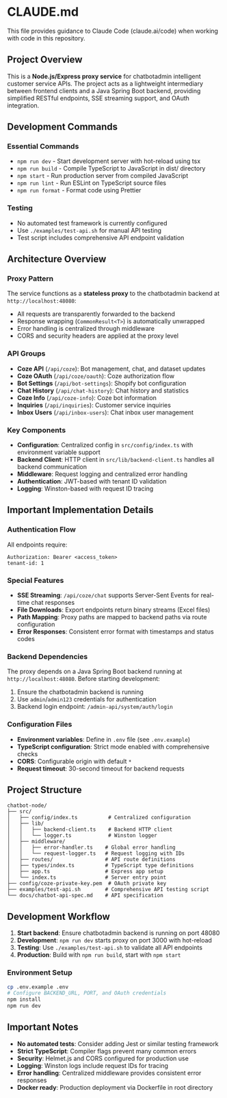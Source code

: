# CLAUDE.md

This file provides guidance to Claude Code (claude.ai/code) when working with code in this repository.

## Project Overview

This is a **Node.js/Express proxy service** for chatbotadmin intelligent customer service APIs. The project acts as a lightweight intermediary between frontend clients and a Java Spring Boot backend, providing simplified RESTful endpoints, SSE streaming support, and OAuth integration.

## Development Commands

### Essential Commands
- `npm run dev` - Start development server with hot-reload using tsx
- `npm run build` - Compile TypeScript to JavaScript in dist/ directory
- `npm start` - Run production server from compiled JavaScript
- `npm run lint` - Run ESLint on TypeScript source files
- `npm run format` - Format code using Prettier

### Testing
- No automated test framework is currently configured
- Use `./examples/test-api.sh` for manual API testing
- Test script includes comprehensive API endpoint validation

## Architecture Overview

### Proxy Pattern
The service functions as a **stateless proxy** to the chatbotadmin backend at `http://localhost:48080`:
- All requests are transparently forwarded to the backend
- Response wrapping (`CommonResult<T>`) is automatically unwrapped
- Error handling is centralized through middleware
- CORS and security headers are applied at the proxy level

### API Groups
- **Coze API** (`/api/coze`): Bot management, chat, and dataset updates
- **Coze OAuth** (`/api/coze/oauth`): Coze authorization flow
- **Bot Settings** (`/api/bot-settings`): Shopify bot configuration
- **Chat History** (`/api/chat-history`): Chat history and statistics
- **Coze Info** (`/api/coze-info`): Coze bot information
- **Inquiries** (`/api/inquiries`): Customer service inquiries
- **Inbox Users** (`/api/inbox-users`): Chat inbox user management

### Key Components
- **Configuration**: Centralized config in `src/config/index.ts` with environment variable support
- **Backend Client**: HTTP client in `src/lib/backend-client.ts` handles all backend communication
- **Middleware**: Request logging and centralized error handling
- **Authentication**: JWT-based with tenant ID validation
- **Logging**: Winston-based with request ID tracing

## Important Implementation Details

### Authentication Flow
All endpoints require:
```http
Authorization: Bearer <access_token>
tenant-id: 1
```

### Special Features
- **SSE Streaming**: `/api/coze/chat` supports Server-Sent Events for real-time chat responses
- **File Downloads**: Export endpoints return binary streams (Excel files)
- **Path Mapping**: Proxy paths are mapped to backend paths via route configuration
- **Error Responses**: Consistent error format with timestamps and status codes

### Backend Dependencies
The proxy depends on a Java Spring Boot backend running at `http://localhost:48080`. Before starting development:
1. Ensure the chatbotadmin backend is running
2. Use `admin`/`admin123` credentials for authentication
3. Backend login endpoint: `/admin-api/system/auth/login`

### Configuration Files
- **Environment variables**: Define in `.env` file (see `.env.example`)
- **TypeScript configuration**: Strict mode enabled with comprehensive checks
- **CORS**: Configurable origin with default `*`
- **Request timeout**: 30-second timeout for backend requests

## Project Structure

```
chatbot-node/
├── src/
│   ├── config/index.ts          # Centralized configuration
│   ├── lib/
│   │   ├── backend-client.ts    # Backend HTTP client
│   │   └── logger.ts            # Winston logger
│   ├── middleware/
│   │   ├── error-handler.ts    # Global error handling
│   │   └── request-logger.ts   # Request logging with IDs
│   ├── routes/                 # API route definitions
│   ├── types/index.ts          # TypeScript type definitions
│   ├── app.ts                  # Express app setup
│   └── index.ts                # Server entry point
├── config/coze-private-key.pem  # OAuth private key
├── examples/test-api.sh        # Comprehensive API testing script
└── docs/chatbot-api-spec.md    # API specification
```

## Development Workflow

1. **Start backend**: Ensure chatbotadmin backend is running on port 48080
2. **Development**: `npm run dev` starts proxy on port 3000 with hot-reload
3. **Testing**: Use `./examples/test-api.sh` to validate all API endpoints
4. **Production**: Build with `npm run build`, start with `npm start`

### Environment Setup
```bash
cp .env.example .env
# Configure BACKEND_URL, PORT, and OAuth credentials
npm install
npm run dev
```

## Important Notes

- **No automated tests**: Consider adding Jest or similar testing framework
- **Strict TypeScript**: Compiler flags prevent many common errors
- **Security**: Helmet.js and CORS configured for production use
- **Logging**: Winston logs include request IDs for tracing
- **Error handling**: Centralized middleware provides consistent error responses
- **Docker ready**: Production deployment via Dockerfile in root directory